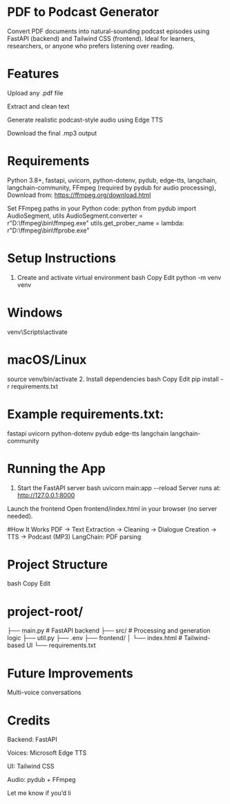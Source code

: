 
# PDF to Podcast Generator
Convert PDF documents into natural-sounding podcast episodes using FastAPI (backend) and Tailwind CSS (frontend). Ideal for learners, researchers, or anyone who prefers listening over reading.

# Features
Upload any .pdf file

Extract and clean text

Generate realistic podcast-style audio using Edge TTS

Download the final .mp3 output

# Requirements
Python 3.8+,
fastapi,
uvicorn,
python-dotenv,
pydub,
edge-tts,
langchain,
langchain-community,
FFmpeg (required by pydub for audio processing),
Download from: https://ffmpeg.org/download.html

Set FFmpeg paths in your Python code:
python
from pydub import AudioSegment, utils
AudioSegment.converter = r"D:\\ffmpeg\\bin\\ffmpeg.exe"
utils.get_prober_name = lambda: r"D:\\ffmpeg\\bin\\ffprobe.exe"
# Setup Instructions
1. Create and activate virtual environment
bash
Copy
Edit
python -m venv venv
# Windows
venv\Scripts\activate
# macOS/Linux
source venv/bin/activate
2. Install dependencies
bash
Copy
Edit
pip install -r requirements.txt
# Example requirements.txt:
fastapi
uvicorn
python-dotenv
pydub
edge-tts
langchain
langchain-community
# Running the App
1. Start the FastAPI server
bash
uvicorn main:app --reload
Server runs at: http://127.0.0.1:8000


 Launch the frontend
Open frontend/index.html in your browser (no server needed).

#How It Works
PDF → Text Extraction → Cleaning → Dialogue Creation → TTS → Podcast (MP3)
LangChain: PDF parsing
# Project Structure
bash
Copy
Edit
# project-root/
├── main.py             # FastAPI backend
├── src/                # Processing and generation logic
├── util.py
├── .env
├── frontend/
│   └── index.html      # Tailwind-based UI
└── requirements.txt
# Future Improvements
Multi-voice conversations

# Credits
Backend: FastAPI

Voices: Microsoft Edge TTS

UI: Tailwind CSS

Audio: pydub + FFmpeg

Let me know if you’d li
